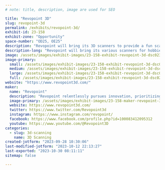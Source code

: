 ```yaml
---
# note: title, description, image are used for SEO

title: "Revopoint 3D"
slug: revopoint-3d
permalink: /exhibits/revopoint-3d/
exhibit-id: 23-158
exhibit-zone: "Opportunity"
space-number: "OD25, OE25"
description: "Revopoint will bring its 3D scanners to provide a fun scanning experience."
description-long: "Revopoint will bring its various scanners for hobbies to scan and get their digital models, whether small or large objects."
image: /assets/images/exhibit-images/23-158-exhibit-revopoint-3d-dsc02308-large.jpg
image-primary: 
  small: /assets/images/exhibit-images/23-158-exhibit-revopoint-3d-dsc02308-small.jpg
  medium: /assets/images/exhibit-images/23-158-exhibit-revopoint-3d-dsc02308-medium.jpg
  large: /assets/images/exhibit-images/23-158-exhibit-revopoint-3d-dsc02308-large.jpg
  full: /assets/images/exhibit-images/23-158-exhibit-revopoint-3d-dsc02308-full.jpg
website: "https://www.revopoint3d.com/"
maker: 
  name: "Revopoint"
  description: "Revopoint relentlessly pursues innovation, prioritizing independent research and developing core technologies to create technology systems ranging from micro-structured optical chips to high-precision 3D vision algorithms. Our 3D scanner's excellent performance, portability, and ease of use have positioned us as the sales leader in the industry, with end-users in more than 150 countries and regions around the world."
  image-primary: /assets/images/exhibit-images/23-158-maker-revopoint-3d-logo-hai-wai-medium.png
  website: https://www.revopoint3d.com/
  twitter: https://www.twitter.com/Revopoint3d
  instagram: https://www.instagram.com/revopoint/
  facebook: https://www.facebook.com/profile.php?id=100083412095312
  youtube: https://www.youtube.com/@Revopoint3D
categories: 
  - slug: 3d-scanning
    name: 3D Scanning
created-jotform: "2023-09-28 10:30:06"
last-modified-jotform: "2023-10-12 22:13:27"
last-exported: "2023-10-30 08:11:11"
sitemap: false

---
```


